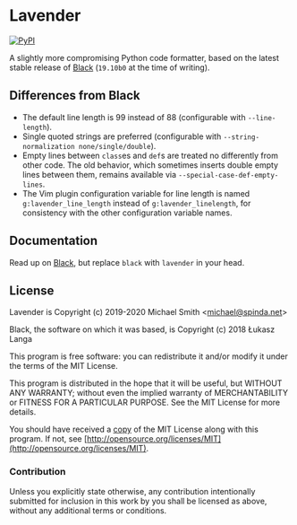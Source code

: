 # Lavender

[![PyPI](https://img.shields.io/pypi/v/lavender.svg)](https://pypi.python.org/pypi/lavender)

A slightly more compromising Python code formatter, based on the latest stable release of
[Black](https://github.com/python/black) (`19.10b0` at the time of writing).

## Differences from Black

- The default line length is 99 instead of 88 (configurable with `--line-length`).
- Single quoted strings are preferred (configurable with
 `--string-normalization none/single/double`).
- Empty lines between `class`es and `def`s are treated no differently from other code. The old
  behavior, which sometimes inserts double empty lines between them, remains available via
  `--special-case-def-empty-lines`.
- The Vim plugin configuration variable for line length is named `g:lavender_line_length` instead
  of `g:lavender_linelength`, for consistency with the other configuration variable names.

## Documentation

Read up on [Black](https://github.com/python/black), but replace `black` with `lavender` in your
head.

## License

Lavender is Copyright (c) 2019-2020 Michael Smith &lt;michael@spinda.net&gt;

Black, the software on which it was based, is Copyright (c) 2018 Łukasz Langa

This program is free software: you can redistribute it and/or modify it under the terms of the MIT
License.

This program is distributed in the hope that it will be useful, but WITHOUT ANY WARRANTY; without
even the implied warranty of MERCHANTABILITY or FITNESS FOR A PARTICULAR PURPOSE. See the MIT
License for more details.

You should have received a [copy](LICENSE) of the MIT License along with this program. If not, see
[http://opensource.org/licenses/MIT](http://opensource.org/licenses/MIT).

### Contribution

Unless you explicitly state otherwise, any contribution intentionally submitted for inclusion in
this work by you shall be licensed as above, without any additional terms or conditions.

